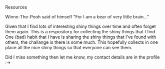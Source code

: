 Resources

Winne-The-Pooh said of himself "For I am a bear of very little brain..."

Given that I find lots of interesting shiny things over time and often forget them again.  This is a respository for collecting the shiny things that I find.  One (bad) habit that I have is sharing the shiny things that I've found with others, the challange is there is some much.  This hopefully collects in one place all the nice shiny things so that everyone can see them.

Did I miss something then let me know, my contact details are in the profile :->
